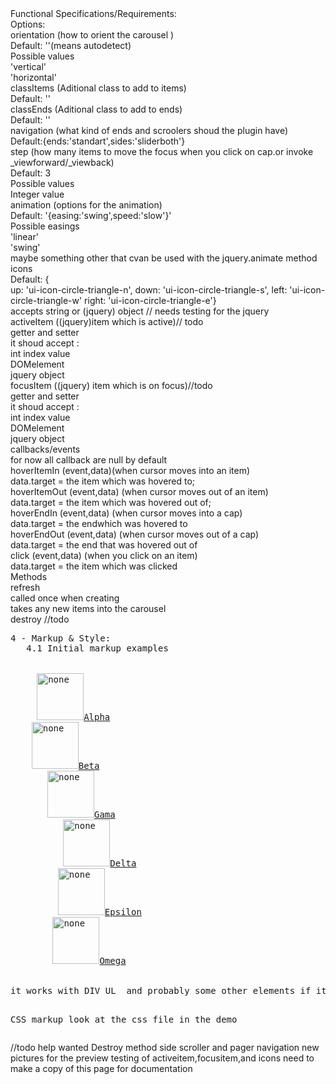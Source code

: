 <dl>
<dt>Functional Specifications/Requirements:</dt> 
<dt>Options:</dt> 
<dt>orientation (how to orient the carousel )</dt> 
<dt>Default: ''(means autodetect)</dt> 
<dt>Possible values</dt> 
<dt>'vertical'</dt> 
<dt>'horizontal' </dt> 
<dt>classItems (Aditional class to add to items)</dt> 
<dt>Default: ''</dt> 
<dt>classEnds (Aditional class to add to ends)</dt> 
<dt>Default: ''</dt> 
<dt>navigation (what kind of ends and scroolers shoud the plugin have)</dt> 
<dt>Default:{ends:'standart',sides:'sliderboth'}</dt> 
<dt>step (how many items to move the focus when you click on cap.or invoke _viewforward/_viewback)</dt> 
<dt>Default: 3</dt>  
<dt>Possible values</dt> 
<dt>Integer value</dt> 
<dt>animation (options for the animation)</dt> 
<dt>Default: '{easing:'swing',speed:'slow'}'</dt> 
<dt>Possible easings</dt> 
<dt>'linear'</dt> 
<dt>'swing'</dt> 
<dt>maybe something other that cvan be used with the jquery.animate method</dt>  
<dt>icons </dt> 
<dt>Default: {</dt> 
<dt>up: 'ui-icon-circle-triangle-n',  down: 'ui-icon-circle-triangle-s', left: 'ui-icon-circle-triangle-w' right: 'ui-icon-circle-triangle-e'} </dt>    
<dt>accepts string or (jquery) object // needs testing for the jquery</dt> 
<dt>activeItem ((jquery)item which is active)// todo</dt> 
<dt>getter and setter</dt> 
<dt>it shoud accept :</dt> 
<dt>int index value</dt> 
<dt>DOMelement</dt> 
<dt>jquery object</dt>  
<dt>focusItem ((jquery) item which is on focus)//todo</dt> 
<dt>getter and setter</dt> 
<dt>it shoud accept :</dt> 
<dt>int index value</dt> 
<dt>DOMelement</dt> 
<dt>jquery object</dt>  
<dt>callbacks/events</dt>  
<dt>for now all callback are null by default</dt> 
<dt>hoverItemIn (event,data)(when cursor moves into an item)</dt> 
<dt>data.target = the item which was hovered to; </dt> 
<dt>hoverItemOut (event,data) (when cursor moves out of an item)</dt> 
<dt>data.target = the item which was hovered out of;</dt> 
<dt>hoverEndIn (event,data) (when cursor moves into a cap)</dt> 
<dt>data.target = the endwhich was hovered to</dt>  
<dt>hoverEndOut (event,data) (when cursor moves out of a cap)</dt> 
<dt>data.target = the end that was hovered out of</dt> 
<dt>click  (event,data) (when you click on an item)</dt> 
<dt>data.target = the item which was clicked</dt> 
<dt>Methods</dt> 
<dt>refresh</dt> 
<dt>called once when creating</dt>  
<dt>takes any new items into the carousel </dt> 
<dt>destroy //todo</dt> 
</dl>
<pre>
4 - Markup & Style:
   4.1 Initial markup examples
  <div>
     <a href='#'><img src="http://static.flickr.com/66/199481236_dc98b5abb3_s.jpg" width="75" height="75" alt="none">Alpha</a> 
    <a href='#'><img src="http://static.flickr.com/75/199481072_b4a0d09597_s.jpg" width="75" height="75" alt="none">Beta</a> 
       <a href='#'><img src="http://static.flickr.com/57/199481087_33ae73a8de_s.jpg" width="75" height="75" alt="none">Gama</a> 
          <a href='#'><img src="http://static.flickr.com/66/199481236_dc98b5abb3_s.jpg" width="75" height="75" alt="none">Delta</a> 
         <a href='#'><img src="http://static.flickr.com/75/199481072_b4a0d09597_s.jpg" width="75" height="75" alt="none">Epsilon</a> 
        <a href='#'><img src="http://static.flickr.com/57/199481087_33ae73a8de_s.jpg" width="75" height="75" alt="none">Omega</a> 
      </div>
it works with DIV UL  and probably some other elements if it dont work with something and you think it shoud...please tell me

CSS markup
look at the css file in the demo
</pre>


//todo help wanted
Destroy method
side scroller and pager navigation
new pictures for the preview
testing of activeitem,focusitem,and icons
need to make a copy of this page for documentation 